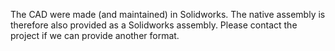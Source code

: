 The CAD were made (and maintained) in Solidworks. The native assembly is therefore also provided as a Solidworks assembly. Please contact the project if we can provide another format.
